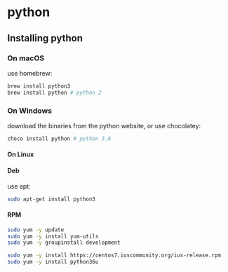 # python

## Installing python

### On macOS

use homebrew:

```bash
brew install python3
brew install python # python 2
```

### On Windows

download the binaries from the python website, or use chocolatey:

```bash
choco install python # python 3.8
```

#### On Linux

#### Deb

use apt:

```bash
sudo apt-get install python3
```

#### RPM

```bash
sudo yum -y update
sudo yum -y install yum-utils
sudo yum -y groupinstall development

sudo yum -y install https://centos7.iuscommunity.org/ius-release.rpm
sudo yum -y install python36u
```

